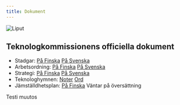 ```yaml
---
title: Dokument
---
```


![Liput](/tk-banner.jpg)

## Teknologkommissionens officiella dokument

- Stadgar: [På Finska](/rules-fi.pdf) [På Svenska](/rules-sv.pdf)  
- Arbetsordning: [På Finska](/sub-rules-fi.pdf) [På Svenska](/sub-rules-sv.pdf)  
- Strategi: [På Finska](/strategy-fi.pdf) [På Svenska](/strategy-sv.pdf)  
- Teknologhymnen: [Noter](/teekkarihymni_teknologhymn_notes.pdf) [Ord](/teekkarihymni_teknologhymn_words.pdf)  
- Jämställdhetsplan: [På Finska](/values-fi.pdf) Väntar på översättning  

Testi muutos
